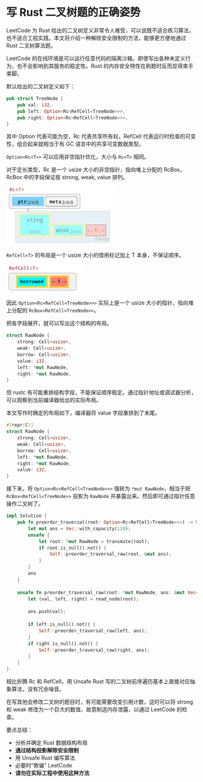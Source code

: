 # 写 Rust 二叉树题的正确姿势

LeetCode 为 Rust 给出的二叉树定义非常令人难受，可以说既不适合练习算法，也不适合工程实践。本文将介绍一种解除安全限制的方法，能够更方便地通过 Rust 二叉树算法题。

LeetCode 的在线环境是可以运行任意代码的隔离沙箱，即使写出各种未定义行为，也不会影响到其服务的稳定性。Rust 的内存安全特性在刷题时反而显得束手束脚。

默认给出的二叉树定义如下：

```rust
pub struct TreeNode {
    pub val: i32,
    pub left: Option<Rc<RefCell<TreeNode>>>,
    pub right: Option<Rc<RefCell<TreeNode>>>,
}
```

其中 Option 代表可能为空，Rc 代表共享所有权，RefCell 代表运行时检查的可变性，组合起来就相当于有 GC 语言中的共享可变数据类型。

`Option<Rc<T>>` 可以应用非空指针优化，大小与 `Rc<T>` 相同。

对于定长类型，Rc 是一个 usize 大小的非空指针，指向堆上分配的 RcBox。RcBox 中的字段保证按 strong, weak, value 排列。

![图片来自 cheats.rs](./rc.png)

`RefCell<T>` 的布局是一个 usize 大小的借用标记加上 T 本身，不保证顺序。

![图片来自 cheats.rs](./refcell.png)

因此 `Option<Rc<RefCell<TreeNode>>>` 实际上是一个 usize 大小的指针，指向堆上分配的 `RcBox<RefCell<TreeNode>>`。

把各字段展开，就可以写出这个结构的布局。

```rust
struct RawNode {
    strong: Cell<usize>,
    weak: Cell<usize>,
    borrow: Cell<usize>,
    value: i32,
    left: *mut RawNode,
    right: *mut RawNode,
}
```

但 rustc 有可能重排结构字段，不能保证顺序稳定。通过指针地址或调试器分析，可以观察到当前编译器给出的实际布局。

本文写作时确定的布局如下，编译器将 value 字段重排到了末尾。

```rust
#[repr(C)]
struct RawNode {
    strong: Cell<usize>,
    weak: Cell<usize>,
    borrow: Cell<usize>,
    left: *mut RawNode,
    right: *mut RawNode,
    value: i32,
}
```

接下来，将 `Option<Rc<RefCell<TreeNode>>>` 强转为 `*mut RawNode`，相当于把 `RcBox<RefCell<TreeNode>>` 投影为 `RawNode` 并暴露出来。然后即可通过指针任意操作二叉树了。

```rust
impl Solution {
    pub fn preorder_traversal(root: Option<Rc<RefCell<TreeNode>>>) -> Vec<i32> {
        let mut ans = Vec::with_capacity(128);
        unsafe {
            let root: *mut RawNode = transmute(root);
            if root.is_null().not() {
                Self::preorder_traversal_raw(root, &mut ans);
            }
        }
        ans
    }

    unsafe fn preorder_traversal_raw(root: *mut RawNode, ans: &mut Vec<i32>) {
        let (val, left, right) = read_node(root);

        ans.push(val);

        if left.is_null().not() {
            Self::preorder_traversal_raw(left, ans);
        }
        if right.is_null().not() {
            Self::preorder_traversal_raw(right, ans);
        }
    }
}
```

相比折腾 Rc 和 RefCell，用 Unsafe Rust 写的二叉树前序遍历基本上直接对应抽象算法，没有冗余噪音。

在写其他会修改二叉树的题目时，有可能需要改变引用计数，这时可以将 strong 和 weak 修改为一个巨大的数值，故意制造内存泄露，以通过 LeetCode 的检查。

要点总结：

+ 分析并确定 Rust 数据结构布局
+ **通过结构投影解除安全限制**
+ 用 Unsafe Rust 编写算法
+ 必要时“欺骗” LeetCode
+ **请勿在实际工程中使用这种方法**
